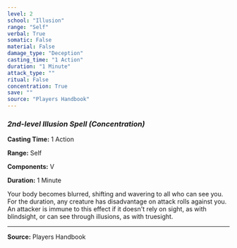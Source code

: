 ```yaml
---
level: 2
school: "Illusion"
range: "Self"
verbal: True
somatic: False
material: False
damage_type: "Deception"
casting_time: "1 Action"
duration: "1 Minute"
attack_type: ""
ritual: False
concentration: True
save: ""
source: "Players Handbook"
---
```


### *2nd-level Illusion Spell* *(Concentration)*

**Casting Time:** 1 Action

**Range:** Self

**Components:** V

**Duration:** 1 Minute

Your body becomes blurred, shifting and wavering to all who can see you. For the duration, any creature has disadvantage on attack rolls against you. An attacker is immune to this effect if it doesn't rely on sight, as with blindsight, or can see through illusions, as with truesight.

---
**Source:** Players Handbook
